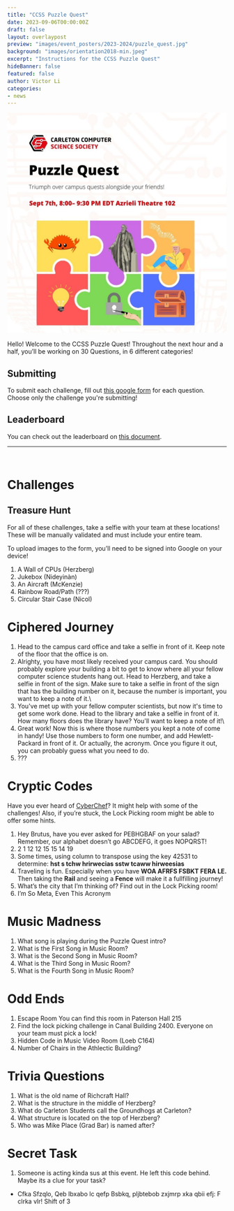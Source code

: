 ```yaml
---
title: "CCSS Puzzle Quest"
date: 2023-09-06T00:00:00Z
draft: false
layout: overlaypost
preview: "images/event_posters/2023-2024/puzzle_quest.jpg"
background: "images/orientation2018-min.jpeg"
excerpt: "Instructions for the CCSS Puzzle Quest"
hideBanner: false
featured: false
author: Victor Li
categories:
- news
---
```


![puzzle](/images/event_posters/2023-2024/puzzle_quest.jpg)

Hello! Welcome to the CCSS Puzzle Quest! Throughout the next hour and a half, you’ll be working on 30 Questions, in 6 different categories!

## Submitting
To submit each challenge, fill out [this google form](https://forms.gle/pDH8f7jNPnGKE8E67) for each question. Choose only the challenge you're submitting!
## Leaderboard
You can check out the leaderboard on [this document](https://hackmd.io/Koc46LCYQAKPBEWDz9SrIg).


<hr>
<br>

# Challenges

## Treasure Hunt
For all of these challenges, take a selfie with your team at these locations! These will be manually validated and must include your entire team.

To upload images to the form, you’ll need to be signed into Google on your device!

1. A Wall of CPUs (Herzberg)
2. Jukebox (Nideyinàn)
3. An Aircraft (McKenzie)
4. Rainbow Road/Path (???)
5. Circular Stair Case (Nicol)
# Ciphered Journey


1. Head to the campus card office and take a selfie in front of it. Keep note of the floor that the office is on.
2. Alrighty, you have most likely received your campus card. You should probably explore your building a bit to get to know where all your fellow computer science students hang out. Head to Herzberg, and take a selfie in front of the sign. Make sure to take a selfie in front of the sign that has the building number on it, because the number is important, you want to keep a note of it.\
3. You've met up with your fellow computer scientists, but now it's time to get some work done. Head to the library and take a selfie in front of it. How many floors does the library have? You'll want to keep a note of it!\
4. Great work! Now this is where those numbers you kept a note of come in handy! Use those numbers to form one number, and add Hewlett-Packard in front of it. Or actually, the acronym. Once you figure it out, you can probably guess what you need to do.
5. ???
# Cryptic Codes
Have you ever heard of [CyberChef](https://gchq.github.io/CyberChef/)? It might help with some of the challenges! Also, if you’re stuck, the Lock Picking room might be able to offer some hints.
1. Hey Brutus, have you ever asked for PEBHGBAF on your salad? Remember, our alphabet doesn’t go ABCDEFG, it goes NOPQRST!
2. 2 1 12 12 15 15 14 19
3. Some times, using column to transpose using the key 42531 to determine: **hst s tchw hrirwecias sstw tcaww hirweesias** 
3. Traveling is fun. Especially when you have **WOA AFRFS FSBKT FERA LE.** Then taking the **Rail** and seeing a **Fence** will make it a fullfilling journey!
4. What’s the city that I’m thinking of? Find out in the Lock Picking room!
5. I’m So Meta, Even This Acronym 
# Music Madness
1. What song is playing during the Puzzle Quest intro?
2. What is the First Song in Music Room?
3. What is the Second Song in Music Room?
4. What is the Third Song in Music Room?
5. What is the Fourth Song in Music Room?
# Odd Ends
1. Escape Room
You can find this room in Paterson Hall 215
3. Find the lock picking challenge in Canal Building 2400. Everyone on your team must pick a lock!
4. Hidden Code in Music Video Room (Loeb C164)
5. Number of Chairs in the Athlectic Building?
# Trivia Questions
1. What is the old name of Richcraft Hall?
2. What is the structure in the middle of Herzberg?
3. What do Carleton Students call the Groundhogs at Carleton?
4. What structure is located on the top of Herzberg?
5. Who was Mike Place (Grad Bar) is named after?

# Secret Task
1. Someone is acting kinda sus at this event. He left this code behind. Maybe its a clue for your task? 
- Cfka Sfzqlo, Qeb Ibxabo lc qefp Bsbkq, pljbtebob zxjmrp xka qbii efj: F clrka vlr! Shift of 3
